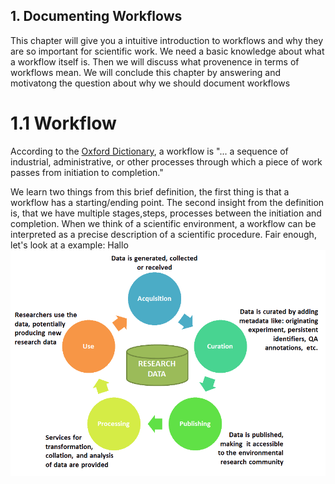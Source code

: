 ## 1. Documenting Workflows

This chapter will give you a intuitive introduction to workflows and why
they are so important for scientific work. We need a basic knowledge about what
a workflow itself is. Then we will discuss what provenence in terms of workflows mean.
We will conclude this chapter by answering and motivatong the question about
why we should document workflows

# 1.1 Workflow
According to the [Oxford Dictionary](https://www.lexico.com/definition/workflow), a
workflow is "... a sequence of industrial, administrative, or other processes through
which a piece of work passes from initiation to completion."

We learn two things from this brief definition, the first thing is that a workflow
has a starting/ending point. The second insight from the definition is, that we
have multiple stages,steps, processes between the initiation and completion. When we
think of a scientific environment, a workflow can be interpreted as a precise
description of a scientific procedure.
Fair enough, let's look at a example:
Hallo
![Bildchens](/Pictures/DataLifecycle.png)
